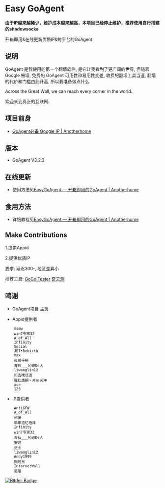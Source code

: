 Easy GoAgent
===================

**由于IP越来越稀少，维护成本越来越高，本项目已经停止维护，推荐使用自行搭建的shadowsocks**

开箱即用&在线更新优质IP&跨平台的GoAgent

说明
-----------------

GoAgent 是我使用的第一个翻墙软件, 是它让我看到了更广阔的世界, 但随着 Google 被墙, 免费的 GoAgent 可用性和易用性变差, 收费的翻墙工具当道, 翻墙的代价和门槛由此升高, 所以我准备做点什么.

Across the Great Wall, we can reach every corner in the world.

欢迎来到真正的互联网.

项目前身
------------------

+ [GoAgent必备 Google IP | Anotherhome](http://www.anotherhome.net/1573)

版本
---------------

+ GoAgent V3.2.3

在线更新
-------------------

+ 使用方法见[EasyGoAgent — 开箱即用的GoAgent | Anotherhome](http://www.anotherhome.net/1727)

食用方法
---------------------

+ 详细教程见[EasyGoAgent — 开箱即用的GoAgent | Anotherhome](http://www.anotherhome.net/1727)

Make Contributions
-------------------

1.提供Appid

2.提供优质IP

要求: 延迟300-, 地区差异小

推荐工具: [GoGo Tester](http://www.anotherhome.net/1362) [奇云测](http://ce.cloud.360.cn/)

鸣谢
--------------------

+ GoAgent项目
[主页](https://github.com/goagent/goagent)

+ Appid提供者

```
	msmw
	win7专家32
	A_of_All
	Infinity
	Social
	JET•Rebirth
	max
	夜绫千裕
	青石___吣碎De人
	liwanglin12
	扣去噗忒透
	腥红唐朝丶月牙天冲
	ace
	123
```

+ IP提供者

```
	AntiGFW
	A_of_All
	何琦
	年年追忆袍泽
	Infinity
	win7专家32
	青石___吣碎De人
	安可
	张杰
	liwanglin12
	Andy1999
	陶旭东
	InternetWall
	吴限
```


[![Bitdeli Badge](https://d2weczhvl823v0.cloudfront.net/DIYgod/easygoagent/trend.png)](https://bitdeli.com/free "Bitdeli Badge")

